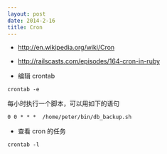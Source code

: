 ```yaml
---
layout: post
date: 2014-2-16
title: Cron
---
```

- <http://en.wikipedia.org/wiki/Cron>
- <http://railscasts.com/episodes/164-cron-in-ruby>

- 编辑 crontab

~~~
crontab -e
~~~

每小时执行一个脚本，可以用如下的语句

~~~
0 0 * * *  /home/peter/bin/db_backup.sh
~~~

- 查看 cron 的任务

~~~
crontab -l
~~~

